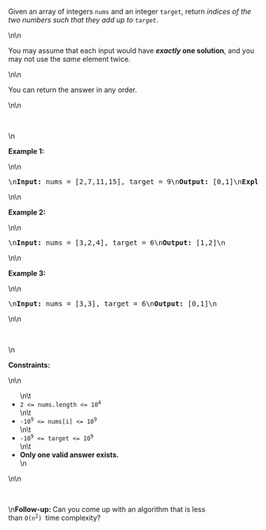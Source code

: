 <p>Given an array of integers <code>nums</code>&nbsp;and an integer <code>target</code>, return <em>indices of the two numbers such that they add up to <code>target</code></em>.</p>\n\n<p>You may assume that each input would have <strong><em>exactly</em> one solution</strong>, and you may not use the <em>same</em> element twice.</p>\n\n<p>You can return the answer in any order.</p>\n\n<p>&nbsp;</p>\n<p><strong class=\"example\">Example 1:</strong></p>\n\n<pre>\n<strong>Input:</strong> nums = [2,7,11,15], target = 9\n<strong>Output:</strong> [0,1]\n<strong>Explanation:</strong> Because nums[0] + nums[1] == 9, we return [0, 1].\n</pre>\n\n<p><strong class=\"example\">Example 2:</strong></p>\n\n<pre>\n<strong>Input:</strong> nums = [3,2,4], target = 6\n<strong>Output:</strong> [1,2]\n</pre>\n\n<p><strong class=\"example\">Example 3:</strong></p>\n\n<pre>\n<strong>Input:</strong> nums = [3,3], target = 6\n<strong>Output:</strong> [0,1]\n</pre>\n\n<p>&nbsp;</p>\n<p><strong>Constraints:</strong></p>\n\n<ul>\n\t<li><code>2 &lt;= nums.length &lt;= 10<sup>4</sup></code></li>\n\t<li><code>-10<sup>9</sup> &lt;= nums[i] &lt;= 10<sup>9</sup></code></li>\n\t<li><code>-10<sup>9</sup> &lt;= target &lt;= 10<sup>9</sup></code></li>\n\t<li><strong>Only one valid answer exists.</strong></li>\n</ul>\n\n<p>&nbsp;</p>\n<strong>Follow-up:&nbsp;</strong>Can you come up with an algorithm that is less than&nbsp;<code>O(n<sup>2</sup>)&nbsp;</code>time complexity?